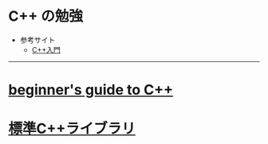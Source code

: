 # C++ の勉強
- 参考サイト
  - [C++入門](http://wisdom.sakura.ne.jp/programming/cpp/)

***
# [beginner's guide to C++](./beginners_guide)

# [標準C++ライブラリ](./libstdc++)
